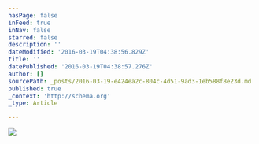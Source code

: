 ```yaml
---
hasPage: false
inFeed: true
inNav: false
starred: false
description: ''
dateModified: '2016-03-19T04:38:56.829Z'
title: ''
datePublished: '2016-03-19T04:38:57.276Z'
author: []
sourcePath: _posts/2016-03-19-e424ea2c-804c-4d51-9ad3-1eb588f8e23d.md
published: true
_context: 'http://schema.org'
_type: Article

---
```

![](https://the-grid-user-content.s3-us-west-2.amazonaws.com/f9b07a4c-67fd-41a7-9d73-33b71426fd44.jpg)